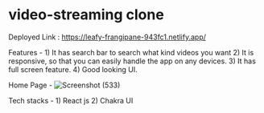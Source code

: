 # video-streaming clone

Deployed Link : https://leafy-frangipane-943fc1.netlify.app/

Features - 1) It has search bar to search what kind videos you want
           2) It is responsive, so that you can easily handle the app on any devices.
           3) It has full screen feature. 
           4) Good looking UI.
           
Home Page - ![Screenshot (533)](https://user-images.githubusercontent.com/96245223/170817885-1139c2b8-f117-4187-9aec-e8a7bd1a99f8.png)

Tech stacks - 1) React js
              2) Chakra UI

